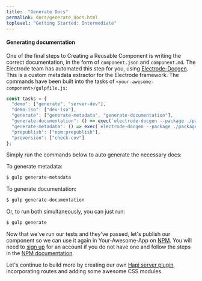 ```yaml
---
title:  "Generate Docs"
permalink: docs/generate_docs.html
toplevel: "Getting Started: Intermediate"
---
```


#### Generating documentation

One of the final steps to Creating a Reusable Component is writing the correct documentation, in the form of `component.json` and `component.md`. The Electrode team has automated this step for you, using [Electrode-Docgen](https://github.com/electrode-io/electrode-docgen). This is a custom metadata extractor for the Electrode framework. The commands have been built into the tasks of `<your-awesome-component>/gulpfile.js`:

```javascript
const tasks = {
  "demo": ["generate", "server-dev"],
  "demo-iso": ["dev-iso"],
  "generate": ["generate-metadata", "generate-documentation"],
  "generate-documentation": () => exec(`electrode-docgen --package ./package.json --src ./src --markdown components.md`),
  "generate-metadata": () => exec(`electrode-docgen --package ./package.json --src ./src --metadata components.json`),
  "prepublish": ["npm:prepublish"],
  "preversion": ["check-cov"]
};
```

Simply run the commands below to auto generate the necessary docs:

To generate metadata:

```bash
$ gulp generate-metadata
```

To generate documentation:

```bash
$ gulp generate-documentation
```

Or, to run both simultaneously, you can just run:

```bash
$ gulp generate
```

Now that we've run our tests and they've passed, let's publish our component so we can use it again in Your-Awesome-App on [NPM](https://docs.npmjs.com/getting-started/publishing-npm-packages). You will need to [sign up](https://www.npmjs.com/signup) for an account if you do not have one and follow the steps in the [NPM documentation](https://docs.npmjs.com/getting-started/creating-node-modules).


Let's continue to build more by creating our own [Hapi server plugin](build_server_plugin.html), incorporating routes and adding some awesome CSS modules.

